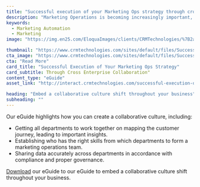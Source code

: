 ```yaml
---
title: "Successful execution of your Marketing Ops strategy through cross Enterprise collaboration"
description: "Marketing Operations is becoming increasingly important, but it won’t work without cross enterprise collaboration. Find out why."
keywords: 
  - Marketing Automation
  - Marketing
image: "https://img.en25.com/EloquaImages/clients/CRMTechnologies/%7B2a64d15e-3da8-4f2e-8f6d-b40e9544d11c%7D_LP-M-EM4.jpg"

thumbnail: "https://www.crmtechnologies.com/sites/default/files/SuccessfulExecution_1.png"
cta_image: "https://www.crmtechnologies.com/sites/default/files/SuccessfulExecution.png"
cta: "Read More"
card_title: "Successful Execution of Your Marketing Ops Strategy"
card_subtitle: Through Cross Enterprise Collaboration"	
content_type: "eGuide"
asset_link: "http://interact.crmtechnologies.com/successful-execution-of-your-marketing-ops-strategy"

heading: "Embed a collaborative culture shift throughout your business"
subheading: ""
---
```

Our eGuide highlights how you can create a collaborative culture, including:

* Getting all departments to work together on mapping the customer journey, leading to important insights.
* Establishing who has the right skills from which departments to form a marketing operations team.
* Sharing data accurately across departments in accordance with compliance and proper governance.

[Download](http://interact.crmtechnologies.com/a-guide-to-successful-demand-gen-led-marketing) our eGuide to our eGuide to embed a collaborative culture shift throughout your business.
